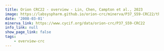 ```yaml
---
title: Orion CRC22 - overview - Lin, Chen, Campton et al., 2023
image: https://labsyspharm.github.io/orion-crc/minerva/P37_S59-CRC22/thumbnail.jpg
date: '2008-03-01'
minerva_link: https://www.cycif.org/data/orion-crc/P37_S59-CRC22
info_link: null
show_page_link: false
tags:
    - overview-crc
---
```


